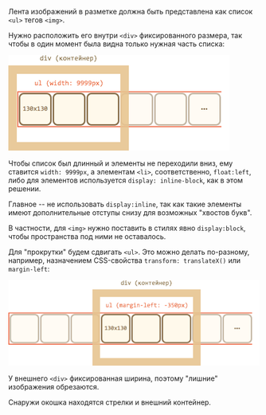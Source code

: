 Лента изображений в разметке должна быть представлена как список `<ul>` тегов `<img>`.

Нужно расположить его внутри `<div>` фиксированного размера, так чтобы в один момент была видна только нужная часть списка:

<img src="carousel1.png">

Чтобы список был длинный и элементы не переходили вниз, ему ставится `width: 9999px`, а элементам `<li>`, соответственно, `float:left`, либо для элементов используется `display: inline-block`, как в этом решении.

Главное -- не использовать `display:inline`, так как такие элементы имеют дополнительные отступы снизу для возможных "хвостов букв".

В частности, для `<img>` нужно поставить в стилях явно `display:block`, чтобы пространства под ними не оставалось.

Для "прокрутки" будем сдвигать `<ul>`. Это можно делать по-разному, например, назначением CSS-свойства `transform: translateX()` или `margin-left`:

<img src="carousel2.png">

У внешнего `<div>` фиксированная ширина, поэтому "лишние" изображения обрезаются.

Снаружи окошка находятся стрелки и внешний контейнер.
